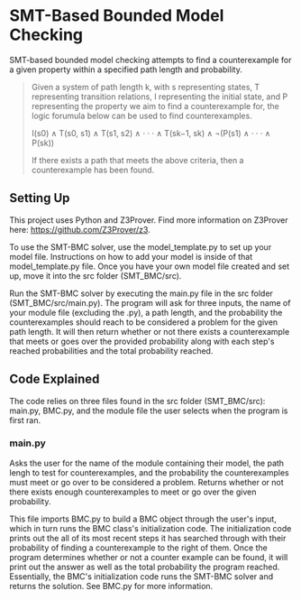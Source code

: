 # SMT-Based Bounded Model Checking
SMT-based bounded model checking attempts to find a counterexample for a given property within a specified path length and probability.
> Given a system of path length k, with s representing states, T representing transition relations, I representing the initial state, and P representing the property we aim to find a counterexample for, the logic forumula below can be used to find counterexamples.
>
> I(s0) ∧ T(s0, s1) ∧ T(s1, s2) ∧ · · · ∧ T(sk−1, sk) ∧ ¬(P(s1) ∧ · · · ∧ P(sk))
>
> If there exists a path that meets the above criteria, then a counterexample has been found.

## Setting Up
This project uses Python and Z3Prover. Find more information on Z3Prover here: https://github.com/Z3Prover/z3. 

To use the SMT-BMC solver, use the model_template.py to set up your model file. Instructions on how to add your model is  inside of that model_template.py file.  Once you have your own model file created and set up, move it into the src folder (SMT_BMC/src).  

Run the SMT-BMC solver by executing the main.py file in the src folder (SMT_BMC/src/main.py). The program will ask for three inputs, the name of your module file (excluding the .py), a path length, and the probability the counterexamples should reach to be considered a problem for the given path length. It will then return whether or not there exists a counterexample that meets or goes over the provided probability along with each step's reached probabilities and the total probability reached.

## Code Explained
The code relies on three files found in the src folder (SMT_BMC/src): main.py, BMC.py, and the module file the user selects when the program is first ran.
### main.py 
Asks the user for the name of the module containing their model, the path lengh to test for counterexamples, and the probability the counterexamples must meet or go over to be considered a problem. Returns whether or not there exists enough counterexamples to meet or go over the given probability.

This file imports BMC.py to build a BMC object through the user's input, which in turn runs the BMC class's initialization code. The initialization code prints out the all of its most recent steps it has searched through with their probability of finding a counterexample to the right of them. Once the program determines whether or not a counter example can be found, it will print out the answer as well as the total probability the program reached. Essentially, the BMC's initialization code runs the SMT-BMC solver and returns the solution. See BMC.py for more information. 
